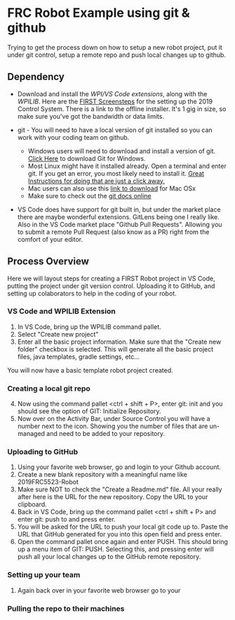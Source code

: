 # FRC Robot Example using git & github

Trying to get the process down on how to setup a new robot project, put it under git control, setup a remote repo and push local changes up to github.

## Dependency 
* Download and install the *WPI/VS Code extensions*, along with the *WPILIB*. Here are the [FIRST Screensteps](http://wpilib.screenstepslive.com/s/currentCS/m/getting_started) for the setting up the 2019 Control System. There is a link to the offline installer. It's 1 gig in size, so make sure you've got the bandwidth or data limits. 

* git - You will need to have a local version of git installed so you can work with your coding team on github.
    * Windows users will need to download and install a version of git. [Click Here](https://git-scm.com/downloads/win) to download Git for Windows.  
    * Most Linux might have it installed already.  Open a terminal and enter git.  If you get an error, you most likely need to install it. [Great Instructions for doing that are just a click away.](https://git-scm.com/download/linux)
    * Mac users can also use this [link to download](https://git-scm.com/download/mac) for Mac OSx
    * Make sure to check out the [git docs online](https://git-scm.com/docs)

* VS Code does have support for git built in, but under the market place there are maybe wonderful extensions. GitLens being one I really like. Also in the VS Code market place "Github Pull Requests".  Allowing you to submit a remote Pull Request (also know as a PR) right from the comfort of your editor.

## Process Overview
Here we will layout steps for creating a FIRST Robot project in VS Code, putting the project under git version control. Uploading it to GitHub, and setting up colaborators to help in the coding of your robot.

### VS Code and WPILIB Extension

1. In VS Code, bring up the WPILIB command pallet. 
2. Select "Create new project"
3. Enter all the basic project information. Make sure that the "Create new folder" checkbox is selected.  This will generate all the basic project files, java templates, gradle settings, etc...

You will now have a basic template robot project created.

### Creating a local git repo
4. Now using the command pallet <ctrl + shift + P>, enter git: init and you should see the option of GIT: Initialize Repository.
5. Now over on the Activity Bar, under Source Control you will have a number next to the icon.  Showing you the number of files that are un-managed and need to be added to your repository.

### Uploading to GitHub
1. Using your favorite web browser, go and login to your Github account.
2. Create a new blank repository with a meaningful name like 2019FRC5523-Robot
3. Make sure NOT to check the "Create a Readme.md" file.  All your really after here is the URL for the new repository.  Copy the URL to your clipboard.
4. Back in VS Code, bring up the command pallet <ctrl + shift + P> and enter git: push to and press enter.  
5. You will be asked for the URL to push your local git code up to.  Paste the URL that GitHub generated for you into this open field and press enter.
6. Open the command pallet once again and enter PUSH.  This should bring up a menu item of GIT: PUSH.  Selecting this, and pressing enter will push all your local changes up to the GitHub remote repository.


### Setting up your team
1. Again back over in your favorite web browser go to your

### Pulling the repo to their machines
